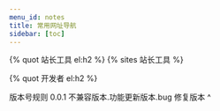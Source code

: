 ```yaml
---
menu_id: notes
title: 常用网址导航
sidebar: [toc]
---
```


{% quot 站长工具 el:h2 %}
{% sites 站长工具 %}

{% quot 开发者 el:h2 %}

<!-- 草稿 -->

版本号规则
0.0.1
不兼容版本.功能更新版本.bug 修复版本
^
